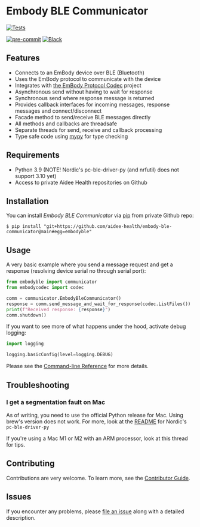 # Embody BLE Communicator

[![Tests](https://github.com/aidee-health/embody-ble-communicator/workflows/Tests/badge.svg)][tests]

[![pre-commit](https://img.shields.io/badge/pre--commit-enabled-brightgreen?logo=pre-commit&logoColor=white)][pre-commit]
[![Black](https://img.shields.io/badge/code%20style-black-000000.svg)][black]

[tests]: https://github.com/aidee-health/embody-ble-communicator/actions?workflow=Tests
[pre-commit]: https://github.com/pre-commit/pre-commit
[black]: https://github.com/psf/black

## Features

- Connects to an EmBody device over BLE (Bluetooth)
- Uses the EmBody protocol to communicate with the device
- Integrates with [the EmBody Protocol Codec](https://github.com/aidee-health/embody-protocol-codec) project
- Asynchronous send without having to wait for response
- Synchronous send where response message is returned
- Provides callback interfaces for incoming messages, response messages and connect/disconnect
- Facade method to send/receive BLE messages directly
- All methods and callbacks are threadsafe
- Separate threads for send, receive and callback processing
- Type safe code using [mypy](https://mypy.readthedocs.io/) for type checking

## Requirements

- Python 3.9 (NOTE! Nordic's pc-ble-driver-py (and nrfutil) does not support 3.10 yet)
- Access to private Aidee Health repositories on Github

## Installation

You can install _Embody BLE Communicator_ via [pip] from private Github repo:

```console
$ pip install "git+https://github.com/aidee-health/embody-ble-communicator@main#egg=embodyble"
```

## Usage

A very basic example where you send a message request and get a response (resolving device serial no through serial port):

```python
from embodyble import communicator
from embodycodec import codec

comm = communicator.EmbodyBleCommunicator()
response = comm.send_message_and_wait_for_response(codec.ListFiles())
print(f"Received response: {response}")
comm.shutdown()
```

If you want to see more of what happens under the hood, activate debug logging:

```python
import logging

logging.basicConfig(level=logging.DEBUG)
```

Please see the [Command-line Reference] for more details.

## Troubleshooting

### I get a segmentation fault on Mac

As of writing, you need to use the official Python release for Mac. Using brew's version does not work.
For more, look at the [README](https://github.com/NordicSemiconductor/pc-ble-driver-py#macos-limitations)
for Nordic's `pc-ble-driver-py`

If you're using a Mac M1 or M2 with an ARM processor, look at this thread for tips.

## Contributing

Contributions are very welcome.
To learn more, see the [Contributor Guide].

## Issues

If you encounter any problems,
please [file an issue] along with a detailed description.

[hypermodern python cookiecutter]: https://github.com/cjolowicz/cookiecutter-hypermodern-python
[file an issue]: https://github.com/aidee-health/embody-ble-communicator/issues
[pip]: https://pip.pypa.io/

<!-- github-only -->

[license]: https://github.com/aidee-health/embody-ble-communicator/blob/main/LICENSE
[contributor guide]: https://github.com/aidee-health/embody-ble-communicator/blob/main/CONTRIBUTING.md
[command-line reference]: https://embody-ble-communicator.readthedocs.io/en/latest/usage.html
